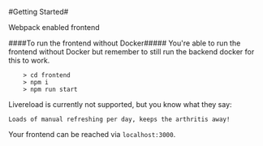 #Getting Started#

Webpack enabled frontend

####To run the frontend without Docker#####
You're able to run the frontend without Docker but remember to still run the backend docker for this to work.

```
	> cd frontend
	> npm i
	> npm run start
```

Livereload is currently not supported, but you know what they say:

`Loads of manual refreshing per day, keeps the arthritis away!`

Your frontend can be reached via `localhost:3000`.
